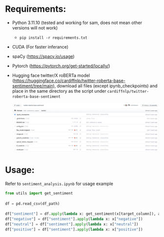 # Requirements:
- Python 3.11.10 (tested and working for sam, does not mean other versions will not work)
    - `pip install -r requirements.txt`
- CUDA (For faster inferance)
- spaCy (https://spacy.io/usage)
- Pytorch (https://pytorch.org/get-started/locally/)
- Hugging face twitter/X roBERTa model (https://huggingface.co/cardiffnlp/twitter-roberta-base-sentiment/tree/main), download all files (except ipynb_checkpoints) and place in the same directory as the script under `cardiffnlp/twitter-roberta-base-sentiment`

    ![alt text](image.png)

# Usage:
Refer to `sentiment_analysis.ipynb` for usage example
```python
from utils import get_sentiment

df = pd.read_csv(df_path)

df["sentiment"] = df.apply(lambda x: get_sentiment(x[target_column]), axis=1)
df["negative"] = df["sentiment"].apply(lambda x: x["negative"])
df["neutral"] = df["sentiment"].apply(lambda x: x["neutral"])
df["positive"] = df["sentiment"].apply(lambda x: x["positive"])
```
